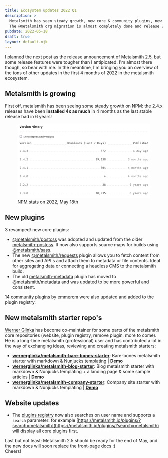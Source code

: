 ```yaml
---
title: Ecosystem updates 2022 Q1
description: >
  Metalsmith has seen steady growth, new core & community plugins, new starter repo's, and a new co-maintainer.
  The @metalsmith org migration is almost completely done and release 2.5 is approaching!
pubdate: 2022-05-18
draft: true
layout: default.njk
---
```


I planned the next post as the release announcement of Metalsmith 2.5, but some release features were tougher than I antipicated.
I'm almost there though, so bear with me. In the meantime, I'm bringing you an overview of the tons of other updates in the first 4 months of 2022 in the metalsmith ecosystem.

## Metalsmith is growing

First off, metalsmith has been seeing some steady growth on NPM: the 2.4.x releases have been **installed 4x as much** in 4 months
as the last stable release had in 6 years!

<figure>
  <a href="metalsmith-on-npm-2022-Q1.png">
    <img src="metalsmith-on-npm-2022-Q1.png" alt="metalsmith on NPM">
  </a>
  <figcaption><a href="https://www.npmjs.com/package/metalsmith">NPM stats</a> on 2022, May 18th</figcaption>
</figure>

## New plugins

3 revamped/ new core plugins:

* [@metalsmith/postcss](https://github.com/metalsmith/postcss) was adopted and updated from the older [metalsmith-postcss](https://github.com/axa-ch/metalsmith-postcss). It now also supports source maps for builds using [@metalsmith/sass](https://github.com/metalsmith/sass).
* The new [@metalsmith/requests](https://github.com/metalsmith/requests) plugin allows you to fetch content from other sites and API's and attach them to metadata or file contents. Ideal for aggregating data or connecting a headless CMS to the metalsmith build.
* The old [metalsmith-metadata](https://npmjs.com/package/metalsmith-metadata) plugin has moved to [@metalsmith/metadata](https://github.com/metalsmith/metadata) and was updated to be more powerful and consistent.

[14 community plugins](/plugins/?search=emmercm) by [emmercm](https://github.com/emmercm) were also updated and added to the plugin registry.

## New metalsmith starter repo's

[Werner Glinka](https://github.com/wernerglinka) has become co-maintainer for some parts of the metalsmith core repositories (website, plugin registry, remove plugin, more to come). He is a long-time metalsmith (professional) user and has contributed a lot in the way of exchanging ideas, reviewing and creating metalsmith starters:

* **[wernerglinka/metalsmith-bare-bones-starter](https://github.com/wernerglinka/metalsmith-bare-bones-starter)**: Bare-bones metalsmith starter with markdown & Nunjucks templating | **[Demo](https://metalsmith-bare-bones-starter.netlify.app/)**
* **[wernerglinka/metalsmith-blog-starter](https://github.com/wernerglinka/metalsmith-blog-starter)**: Blog metalsmith starter with markdown & Nunjucks templating + a landing page & some sample articles | **[Demo](https://metalsmith-blog-starter.netlify.app/)**
* **[wernerglinka/metalsmith-company-starter](https://github.com/wernerglinka/metalsmith-company-starter)**: Company site starter with markdown & Nunjucks templating | **[Demo](https://metalsmith-company-starter.netlify.app/)**

## Website updates

* The [plugins registry](/plugins) now also searches on user name and supports a `search` parameter: for example [https://metalsmith.io/plugins/?search=metalsmith](https://metalsmith.io/plugins/?search=metalsmith) will display all core plugins first.


Last but not least: Metalsmith 2.5 should be ready for the end of May, and the new docs will soon replace the front-page docs :)  
Cheers!
